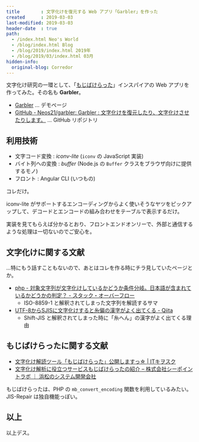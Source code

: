 ```yaml
---
title        : 文字化けを復元する Web アプリ「Garbler」を作った
created      : 2019-03-03
last-modified: 2019-03-03
header-date  : true
path:
  - /index.html Neo's World
  - /blog/index.html Blog
  - /blog/2019/index.html 2019年
  - /blog/2019/03/index.html 03月
hidden-info:
  original-blog: Corredor
---
```


文字化け研究の一環として、「[もじばけらった](http://lab.kiki-verb.com/mojibakeratta/)」インスパイアの Web アプリを作ってみた。その名も **Garbler**。

- [Garbler](https://neos21.github.io/garbler/) … デモページ
- [GitHub - Neos21/garbler: Garbler : 文字化けを復元したり、文字化けさせたりします。](https://github.com/Neos21/garbler) … GitHub リポジトリ

## 利用技術

- 文字コード変換 : *iconv-lite* (`iconv` の JavaScript 実装)
- バイト列への変換 : *buffer* (Node.js の `Buffer` クラスをブラウザ向けに提供するモノ)
- フロント : Angular CLI (いつもの)

コレだけ。

iconv-lite がサポートするエンコーディングからよく使いそうなヤツをピックアップして、デコードとエンコードの組み合わせをテーブルで表示するだけ。

実装を見てもらえば分かるとおり、フロントエンドオンリーで、外部と通信するような処理は一切ないのでご安心を。

## 文字化けに関する文献

…特にもう話すこともないので、あとはコレを作る時にチラ見していたページとか。

- [php - 対象文字列が文字化けしているかどうか条件分岐。日本語が含まれているかどうかの判定？ - スタック・オーバーフロー](https://ja.stackoverflow.com/questions/34287/%E5%AF%BE%E8%B1%A1%E6%96%87%E5%AD%97%E5%88%97%E3%81%8C%E6%96%87%E5%AD%97%E5%8C%96%E3%81%91%E3%81%97%E3%81%A6%E3%81%84%E3%82%8B%E3%81%8B%E3%81%A9%E3%81%86%E3%81%8B%E6%9D%A1%E4%BB%B6%E5%88%86%E5%B2%90-%E6%97%A5%E6%9C%AC%E8%AA%9E%E3%81%8C%E5%90%AB%E3%81%BE%E3%82%8C%E3%81%A6%E3%81%84%E3%82%8B%E3%81%8B%E3%81%A9%E3%81%86%E3%81%8B%E3%81%AE%E5%88%A4%E5%AE%9A)
  - ISO-8859-1 と解釈されてしまった文字列を解読するサマ
- [UTF-8からSJISに文字化けすると糸偏の漢字がよく出てくる - Qiita](https://qiita.com/kaityo256/items/878cbe35d4c8444b045a)
  - Shift-JIS と解釈されてしまった時に「糸へん」の漢字がよく出てくる理由

## もじばけらったに関する文献

- [文字化け解読ツール「もじばけらった」公開しますっ☆ | ITキヲスク](http://smkn.xsrv.jp/blog/2012/02/mojibakeratta/)
- [文字化け解析に役立つサービスもじばけらったの紹介 – 株式会社シーポイントラボ ｜ 浜松のシステム開発会社](https://cpoint-lab.co.jp/article/201808/%E6%96%87%E5%AD%97%E5%8C%96%E3%81%91%E8%A7%A3%E6%9E%90%E3%81%AB%E5%BD%B9%E7%AB%8B%E3%81%A4%E3%82%B5%E3%83%BC%E3%83%93%E3%82%B9%E3%82%82%E3%81%98%E3%81%B0%E3%81%91%E3%82%89%E3%81%A3%E3%81%9F%E3%81%AE/)

もじばけらったは、PHP の `mb_convert_encoding` 関数を利用しているみたい。JIS-Repair は独自機能っぽい。

## 以上

以上デス。

